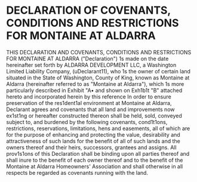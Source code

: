 # DECLARATION OF COVENANTS, CONDITIONS AND RESTRICTIONS FOR MONTAINE AT ALDARRA

THIS DECLARATION AND COVENANTS, CONDITIONS AND RESTRICTIONS 
FOR MONTAINE AT ALDARRA ("Declaration") 1s made on the date hereinafter set forth by
ALDARRA DEVELOPMENT LLC, a Washington Limited Liability Company,
(uDeclarant11), who 1s the owner of certain land situated in the State of Washington, County of
King, known as Montaine at Aldarra (hereinafter referred to as "Montaine at Aldarra"), which
1s more particularly described in Exhibit "A• and shown on Exh1b1t "B" attached hereto and
incorporated herein by this reference In order to ensure preservation of the res1dent1al
environment at Montaine at Aldarra, Declarant agrees and covenants that all land and
improvements now ex1st1ng or hereafter constructed thereon shall be held, sold, conveyed
subject to, and burdened by the following covenants, cond1t1ons, restrictions, reservations,
limitations, hens and easements, all of which are for the purpose of enhancing and protecting
the value, desirability and attractiveness of such lands for the benefit of all of such lands and
the owners thereof and their heirs, successors, grantees and assigns. All prov1s1ons of this
Declaration shall be binding upon all parties thereof and shall inure to the benefit of each
owner thereof and to the benefit of the Montaine at Aldarra Homeowners' Association and
shall otherwise in all respects be regarded as covenants running with the land.
